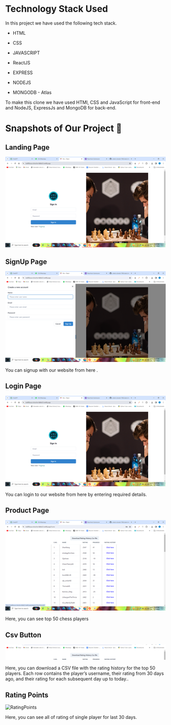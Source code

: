 

# Technology Stack Used

In this project we have used the following tech stack.

- HTML
- CSS
- JAVASCRIPT
- ReactJS

- EXPRESS
- NODEJS
- MONGODB - Atlas

To make this clone we have used HTMl, CSS and JavaScript for front-end and NodeJS, ExpressJs and MongoDB for back-end.



# Snapshots of Our Project 📸

## Landing Page

![LoginPage](frontend/static/images/login.png)


## SignUp Page

![SignUpPage](frontend/static/images/signup.png)

You can signup with our website from here .

## Login Page

![LoginPage](frontend/static/images/login.png)

You can login to our website from here by entering required details.

## Product Page

![Top50Players](frontend/static/images/top50.png)

Here, you can see top 50 chess players

## Csv Button

![CsvButton](frontend/static/images/csvButton.png)

Here, you can download  a CSV file with the rating history for the top 50 players. Each row contains the player’s username, their rating from 30 days ago, and their rating for each subsequent day up to today..

## Rating Points

![RatingPoints](static/images/ratingPoints.png)

Here, you can see all of rating of single player for last 30 days.

